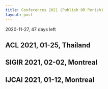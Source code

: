 ```yaml
---
title: Conferences 2021 (Publish OR Perish)
layout: post
---
```

2020-11-27, 47 days left
## ACL 2021, 01-25, Thailand
## SIGIR 2021, 02-02, Montreal
## IJCAI 2021, 01-12, Montreal

